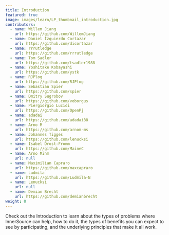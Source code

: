 ```yaml
---
title: Introduction
featured: true
image: images/learn/LP_thumbnail_introduction.jpg
contributors:
  - name: Willem Jiang
    url: https://github.com/WillemJiang
  - name: Daniel Izquierdo Cortazar
    url: https://github.com/dicortazar
  - name: rrrutledge
    url: https://github.com/rrrutledge
  - name: Tom Sadler
    url: https://github.com/tsadler1988
  - name: Yoshitake Kobayashi
    url: https://github.com/ystk
  - name: RJPlog
    url: https://github.com/RJPlog
  - name: Sebastian Spier
    url: https://github.com/spier
  - name: Dmitry Sugrobov
    url: https://github.com/voborgus
  - name: Piergiorgio Lucidi
    url: https://github.com/OpenPj
  - name: adadai
    url: https://github.com/adadai88
  - name: Arno M
    url: https://github.com/arnom-ms
  - name: Johannes Tigges
    url: https://github.com/lenucksi
  - name: Isabel Drost-Fromm
    url: https://github.com/MaineC
  - name: Arno Mihm
    url: null
  - name: Maximilian Capraro
    url: https://github.com/maxcapraro
  - name: Ludmila
    url: https://github.com/Ludmila-N
  - name: Lenucksi
    url: null
  - name: Demian Brecht
    url: https://github.com/demianbrecht
weight: 0
---
```


Check out the Introduction to learn about the types of problems where InnerSource can help, how to do it, the types of benefits you can expect to see by participating, and the underlying principles that make it all work.
<!--- This file autogenerated from https://github.com/InnerSourceCommons/InnerSourceLearningPath/blob/master/scripts -->